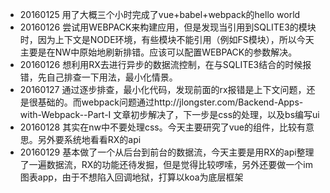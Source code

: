 
* 20160125 用了大概三个小时完成了vue+babel+webpack的hello world
* 20160126 尝试用WEBPACK来构建应用，但是发现当引用到SQLITE3的模块时，因为上下文是NODE环境，有些模块不能引用（例如FS模块），所以今天主要是在NW中原始地刷新排错。应该可以配置WEBPACK的参数解决。
* 20160126 想利用RX去进行异步的数据流控制，在与SQLITE3结合的时候报错，先自己排查一下用法，最小化情景。
* 20160127 通过逐步排查，最小化代码，发现前面的rx报错是上下文问题，还是很基础的。而webpack问题通过http://jlongster.com/Backend-Apps-with-Webpack--Part-I 文章初步解决了，下一步是css的处理，以及bs编写ui
* 20160128 其实在nw中不要处理css。今天主要研究了vue的组件，比较有意思。另外要系统地看看RX的api
* 20160129 基本做了一个从后台到前台的数据流，今天主要是用RX的api整理了一遍数据流，RX的功能还待发掘，但是觉得比较啰嗦，另外还要做一个im图表app，由于不想陷入回调地狱，打算以koa为底层框架